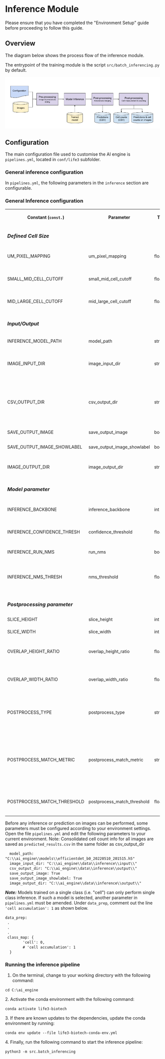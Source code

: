 # Inference Module 

Please ensure that you have completed the "Environment Setup" guide before proceeding to follow this guide.

## Overview

The diagram below shows the process flow of the inference module.

The entrypoint of the training module is the script `src/batch_inferencing.py` by default.

![Inference Module Process Flow](images/inference-module-flow.png)

## Configuration

The main configuration file used to customise the AI engine is `pipelines.yml`, located in `conf/life3` subfolder.

### General inference configuration

In `pipelines.yml`, the following parameters in the `inference` section are configurable.

### General Inference configuration

<table>
<tr>
<th>

<div>

Constant (`const.`)

</div></th>
<th>

<div>Parameter</div></th>
<th>

<div>Type</div></th>
<th>

<div>Description</div></th>
<th>

<div>Default Value</div></th>
</tr>
<tr>
<td>

### _Defined Cell Size_
</td>
<td>

</td>
<td>

</td>
<td>

</td>
<td>

</td>
</tr>
<tr>
<td>

<div>UM_PIXEL_MAPPING</div></td>
<td>

<div>um_pixel_mapping</div></td>
<td>

<div>float</div></td>
<td>Map one pixel of image to the corresponding micrometer for cell size. Unit: micrometer/pixel </td>
<td>

<div>

</div></td>
</tr>
<tr>
<td>

<div>

<div>SMALL_MID_CELL_CUTOFF</div></td>
<td>

<div>small_mid_cell_cutoff</div></td>
<td>

<div>float</div></td>
<td>The upper bound of the small cell and lower bound of the mid-size cell in micrometer (μm) </td>
<td>

<div>

</div></td>
</tr>
<tr>
<td>

<div>

<div>MID_LARGE_CELL_CUTOFF</div></td>
<td>

<div>mid_large_cell_cutoff</div></td>
<td>

<div>float</div></td>
<td>The upper bound of the mid-size cell and lower bound of the large-size cell in micrometer (μm) </td>
<td>

<div>

</div></td>
</tr>
<tr>
<td>

<div>

### _Input/Output_
</td>
<td>

</td>
<td>

</td>
<td>

</td>
<td>

</td>
</tr>
<tr>
<td>

<div>INFERENCE_MODEL_PATH</div></td>
<td>

<div>model_path</div></td>
<td>

<div>str</div></td>
<td>Absolute or relative path pointing to the model weight to be used.</td>
<td>

<div>

</div></td>
</tr>
<tr>
<td>

<div>

<div>IMAGE_INPUT_DIR</div>
</div></td>
<td>

<div>

<div>image_input_dir</div>
</div></td>
<td>

<div>

<div>str</div>
</div></td>
<td>

<div>

<div>Absolute or relative path pointing to the input image directory for inference/prediction. File extensions = ".png" </div>
</div></td>
<td>

<div>

</div></td>
</tr>
<tr>
<td>

<div>

<div>CSV_OUTPUT_DIR</div>
</div></td>
<td>

<div>

<div>csv_output_dir</div>
</div></td>
<td>

<div>

<div>str</div>
</div></td>
<td>

<div>Absolute or relative path pointing to the output inferred/predicted annotated csv directory. File extensions = ".csv" Note: Consolidated cell count info for all images are saved as `predicted_results.csv` in the same folder</div></td>
<td>

<div>

</div></td>
</tr>
<tr>
<td>

<div>

<div>SAVE_OUTPUT_IMAGE</div>
</div></td>
<td>

<div>

<div>save_output_image</div>
</div></td>
<td>

<div>

<div>boolean</div>
</div></td>
<td>

<div>Determines whether to save inferred/predicted image.</div></td>
<td>

<div>True</div></td>
</tr>
<tr>
<td>

<div>

<div>SAVE_OUTPUT_IMAGE_SHOWLABEL</div>
</div></td>
<td>

<div>

<div>save_output_image_showlabel</div>
</div></td>
<td>

<div>

<div>boolean</div>
</div></td>
<td>

<div>Determines whether to save inferred/predicted image with prediction text label.</div></td>
<td>

<div>True</div></td>
</tr>
<tr>
<td>

<div>

<div>IMAGE_OUTPUT_DIR</div>
</div></td>
<td>

<div>

<div>image_output_dir</div>
</div></td>
<td>

<div>

<div>str</div>
</div></td>
<td>

<div>Absolute or relative path pointing to the output inferred/predicted image with cell bounding box drawn.</div></td>
<td>

</td>
</tr>
<tr>
<td>

### _Model parameter_
</td>
<td>

</td>
<td>

</td>
<td>

</td>
<td>

</td>
</tr>
<tr>
<td>

<div>INFERENCE_BACKBONE</div></td>
<td>

<div>inference_backbone</div></td>
<td>

<div>int</div></td>
<td>

<div>Compound coefficient used to scale up EfficientNet, the backbone network. Possible values: 0, 1, 2, 3, 4, 5, 6.</div></td>
<td>

<div>0</div></td>
</tr>
<tr>
<td>

<div>INFERENCE_CONFIDENCE_THRESH</div></td>
<td>

<div>confidence_threshold</div></td>
<td>

<div>float</div></td>
<td>

<div>The confidence threshold is used to assess the probability of the object class appearing in the bounding box.</div></td>
<td>0.5</td>
</tr>
<tr>
<td>

<div>INFERENCE_RUN_NMS</div></td>
<td>

<div>run_nms</div></td>
<td>

<div>boolean</div></td>
<td>

<div>Determines whether the non-maximum Suppression is activated during inference.</div></td>
<td>

<div>

`True`

</div></td>
</tr>
<tr>
<td>

<div>INFERENCE_NMS_THRESH</div></td>
<td>

<div>nms_threshold</div></td>
<td>

<div>float</div></td>
<td>

<div>Non max suppression is a technique used mainly in object detection that aims at selecting the best bounding box out of a set of overlapping boxes.</div></td>
<td>

<div>0.5</div></td>
</tr>
<tr>
<td>

### _Postprocessing parameter_
</td>
<td>

</td>
<td>

</td>
<td>

</td>
<td>

</td>
</tr>
<tr>
<td>

<div>SLICE_HEIGHT</div></td>
<td>

<div>slice_height</div></td>
<td>

<div>int</div></td>
<td>

<div>The height of the image to be sliced</div></td>
<td>512</td>
</tr>
<tr>
<td>

<div>SLICE_WIDTH</div></td>
<td>

<div>slice_width</div></td>
<td>

<div>int</div></td>
<td>

<div>The width of the image to be sliced</div></td>
<td>512</td>
</tr>
<tr>
<td>OVERLAP_HEIGHT_RATIO</td>
<td>overlap_height_ratio</td>
<td>float</td>
<td>Fractional overlap in height of each window (e.g. an overlap of 0.2 for a window of size 512 yields an overlap of 102 pixels).</td>
<td>0.2</td>
</tr>
<tr>
<td>OVERLAP_WIDTH_RATIO</td>
<td>overlap_width_ratio</td>
<td>float</td>
<td>Fractional overlap in width of each window (e.g. an overlap of 0.2 for a window of size 512 yields an overlap of 102 pixels).</td>
<td>0.2</td>
</tr>
<tr>
<td>POSTPROCESS_TYPE</td>
<td>postprocess_type</td>
<td>str</td>
<td>Type of the postprocess to be used after sliced inference while merging/eliminating predictions. Options are 'NMM', 'GREEDYNMM' or 'NMS'. Default is 'GREEDYNMM'.</td>
<td>"GREEDYNMM"</td>
</tr>
<tr>
<td>POSTPROCESS_MATCH_METRIC</td>
<td>postprocess_match_metric</td>
<td>str</td>
<td>

Metric to be used during object prediction matching after sliced prediction. <br>IOU = intersection over union.<br>IOS =

intersection over smaller area. Options are 'IOU' or 'IOS'
</td>
<td>"IOS"</td>
</tr>
<tr>
<td>POSTPROCESS_MATCH_THRESHOLD</td>
<td>postprocess_match_threshold</td>
<td>float</td>
<td>Sliced predictions having higher iou than postprocess_match_threshold will be postprocessed after sliced prediction.</td>
<td>0.5</td>
</tr>
</table>

Before any inference or prediction on images can be performed, some parameters must be configured according to your environment settings. Open the file `pipelines.yml` and edit the following parameters to your current environment. 
Note: Consolidated cell count info for all images are saved as `predicted_results.csv` in the same folder as csv_output_dir

```plaintext
  model_path: "C:\\ai_engine\\models\\efficientdet_b0_20220510_201515.h5"
  image_input_dir: "C:\\ai_engine\\data\\inference\\input\\"
  csv_output_dir: "C:\\ai_engine\\data\\inference\\output\\"
  save_output_image: True
  save_output_image_showlabel: True
  image_output_dir: "C:\\ai_engine\\data\\inference\\output\\"
```

**_Note:_** Models trained on a single class (i.e. "cell") can only perform single class inference. If such a model is selected, another parameter in `pipelines.yml` must be amended. Under `data_prep`, comment out the line `'cell accumulation': 1` as shown below.

<div>

```plaintext
data_prep: 
 .
 . 
 .
 class_map: { 
        'cell': 0, 
        # 'cell accumulation': 1 
  }
```

</div>

### Running the inference pipeline

1. On the terminal, change to your working directory with the following command:

<div>

```plaintext
cd C:\ai_engine
```

</div>2. Activate the conda environment with the following command:

<div>

```plaintext
conda activate life3-biotech
```

</div>3. If there are known updates to the dependencies, update the conda environment by running:

<div>

```plaintext
conda env update --file life3-biotech-conda-env.yml
```

</div>4. Finally, run the following command to start the inference pipeline:

<div>

```plaintext
python3 -m src.batch_inferencing
```

</div>

